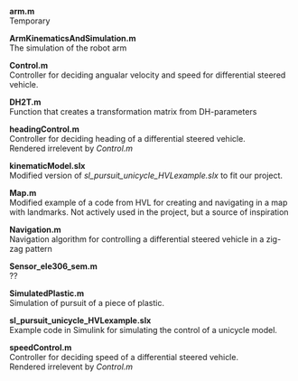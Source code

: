 **arm.m**\
Temporary 

**ArmKinematicsAndSimulation.m**\
The simulation of the robot arm

**Control.m**\
Controller for deciding angualar velocity and speed for differential steered vehicle.

**DH2T.m**\
Function that creates a transformation matrix from DH-parameters

**headingControl.m**\
Controller for deciding heading of a differential steered vehicle.\
Rendered irrelevent by *Control.m*

**kinematicModel.slx**\
Modified version of *sl_pursuit_unicycle_HVLexample.slx* to fit our project.

**Map.m**\
Modified example of a code from HVL for creating and navigating in a map with landmarks.
Not actively used in the project, but a source of inspiration

**Navigation.m**\
Navigation algorithm for controlling a differential steered vehicle in a zig-zag pattern

**Sensor_ele306_sem.m**\
??

**SimulatedPlastic.m**\
Simulation of pursuit of a piece of plastic.

**sl_pursuit_unicycle_HVLexample.slx**\
Example code in Simulink for simulating the control of a unicycle model.

**speedControl.m**\
Controller for deciding speed of a differential steered vehicle.\
Rendered irrelevent by *Control.m*
